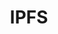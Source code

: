 ---
blog: http://blog.ipfs.io/
codehost: https://github.com/https://github.com/ipfs/ipfs
googleplus: https://plus.google.com/108638684245894749879
logohandle: ipfsio
sort: ipfs
title: IPFS
twitter: https://x.com/ipfsbot
website: https://ipfs.io/
wikipedia: https://en.wikipedia.org/wiki/InterPlanetary_File_System
youtube: https://youtube.com/channel/UCdjsUXJ3QawK4O5L1kqqsew
---